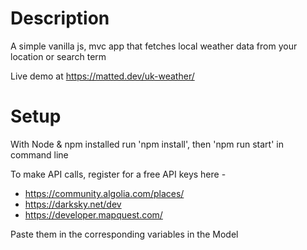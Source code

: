 # Description
A simple vanilla js, mvc app that fetches local weather data from your location or search term

Live demo at https://matted.dev/uk-weather/

# Setup
With Node & npm installed run 'npm install', then 'npm run start' in command line

To make API calls, register for a free API keys here - 
- https://community.algolia.com/places/
- https://darksky.net/dev
- https://developer.mapquest.com/

Paste them in the corresponding variables in the Model
